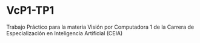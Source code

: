# VcP1-TP1
Trabajo Práctico para la materia Visión por Computadora 1 de la Carrera de Especialización en Inteligencia Artificial (CEIA)
